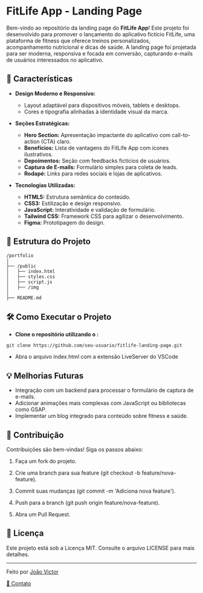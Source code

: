 # FitLife App - Landing Page

Bem-vindo ao repositório da landing page do **FitLife App**! Este projeto foi desenvolvido para promover o lançamento do aplicativo fictício FitLife, uma plataforma de fitness que oferece treinos personalizados, acompanhamento nutricional e dicas de saúde. A landing page foi projetada para ser moderna, responsiva e focada em conversão, capturando e-mails de usuários interessados no aplicativo.

## 🚀 Características

- **Design Moderno e Responsivo:**
  - Layout adaptável para dispositivos móveis, tablets e desktops.
  - Cores e tipografia alinhadas à identidade visual da marca.

- **Seções Estratégicas:**
  - **Hero Section:** Apresentação impactante do aplicativo com call-to-action (CTA) claro.
  - **Benefícios:** Lista de vantagens do FitLife App com ícones ilustrativos.
  - **Depoimentos:** Seção com feedbacks fictícios de usuários.
  - **Captura de E-mails:** Formulário simples para coleta de leads.
  - **Rodapé:** Links para redes sociais e lojas de aplicativos.

- **Tecnologias Utilizadas:**
  - **HTML5:** Estrutura semântica do conteúdo.
  - **CSS3:** Estilização e design responsivo.
  - **JavaScript:** Interatividade e validação de formulário.
  - **Tailwind CSS:** Framework CSS para agilizar o desenvolvimento.
  - **Figma:** Prototipagem do design.

## 📁 Estrutura do Projeto

```
/portfolio
│
├── /public
│   ├── index.html
│   ├── styles.css
│   ├── script.js
│   ├── /img
│  
├── README.md
```
 
## 🛠️ Como Executar o Projeto
  - **Clone o repositório utilizando o :**
   ```
   git clone https://github.com/seu-usuario/fitlife-landing-page.git
   ```

- Abra o arquivo index.html com a extensão LiveServer do VSCode

## 💡 Melhorias Futuras
- Integração com um backend para processar o formulário de captura de e-mails.
- Adicionar animações mais complexas com JavaScript ou bibliotecas como GSAP.
- Implementar um blog integrado para conteúdo sobre fitness e saúde.

## 🤝 Contribuição

Contribuições são bem-vindas! Siga os passos abaixo:

1. Faça um fork do projeto.

2. Crie uma branch para sua feature (git checkout -b feature/nova-feature).

3. Commit suas mudanças (git commit -m 'Adiciona nova feature').

4. Push para a branch (git push origin feature/nova-feature).

5. Abra um Pull Request.

## 📝 Licença

Este projeto está sob a Licença MIT. Consulte o arquivo LICENSE para mais detalhes.

---

Feito por [João Victor](https://x.com/ojoaox_)

[📧 Contato](souzajoaovictor555@gmail.com)

